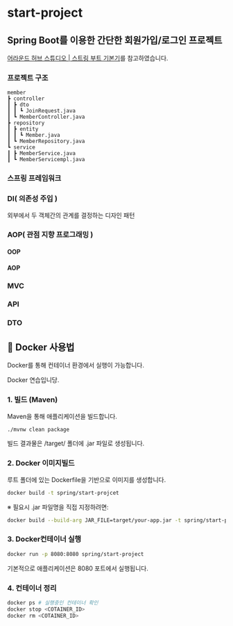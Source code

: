 # start-project

## Spring Boot를 이용한 간단한 회원가입/로그인 프로젝트

[어라운드 허브 스튜디오 | 스트링 부트 기본기](https://youtu.be/AalcVuKwBUM?feature=shared)를 참고하였습니다.

### 프로젝트 구조
```
member
┣ controller
┃ ┣ dto
┃ ┃ ┗ JoinRequest.java
┃ ┗ MemberController.java
┣ repository
┃ ┣ entity
┃ ┃ ┗ Member.java
┃ ┗ MemberRepository.java
┗ service
┃ ┣ MemberService.java
┃ ┗ MemberServicempl.java
```

### 스프링 프레임워크

### DI( 의존성 주입 )
외부에서 두 객체간의 관계를 결정하는 디자인 패턴

### AOP( 관점 지향 프로그래밍 )

#### OOP

#### AOP

### MVC

### API

### DTO
 


## 🐳 Docker 사용법

Docker를 통해 컨테이너 환경에서 실행이 가능합니다.

Docker 연습입니당.


### 1. 빌드 (Maven)

Maven을 통해 애플리케이션을 빌드합니다.

```bash
./mvnw clean package
```
빌드 결과물은 /target/ 폴더에 .jar 파일로 생성됩니다.

### 2. Docker 이미지빌드
루트 폴더에 있는 Dockerfile을 기반으로 이미지를 생성합니다.
```bash
docker build -t spring/start-projcet
```
※ 필요시 .jar 파일명을 직접 지정하려면:
```bash
docker build --build-arg JAR_FILE=target/your-app.jar -t spring/start-project .
```

### 3. Docker컨테이너 실행
```bash
docker run -p 8080:8080 spring/start-project
```
기본적으로 애플리케이션은 8080 포트에서 실행됩니다.


### 4. 컨테이너 정리
```bash
docker ps # 실행중인 컨테이너 확인
docker stop <COTAINER_ID>
docker rm <COTAINER_ID>
```

